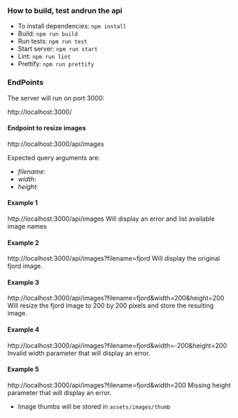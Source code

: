 ### How to build, test andrun the api

- To install dependencies: `npm install`
- Build: `npm run build`
- Run tests: `npm run test`
- Start server: `npm run start`
- Lint: `npm run lint`
- Prettify: `npm run prettify`

### EndPoints

The server will run on port 3000:

http://localhost:3000/

#### Endpoint to resize images

http://localhost:3000/api/images

Expected query arguments are:

- _filename_:
- _width_:
- _height_:

#### Example 1

http://localhost:3000/api/images
Will display an error and list available image names

#### Example 2

http://localhost:3000/api/images?filename=fjord
Will display the original fjord image.

#### Example 3

http://localhost:3000/api/images?filename=fjord&width=200&height=200
Will resize the fjord image to 200 by 200 pixels and store the resulting image.

#### Example 4

http://localhost:3000/api/images?filename=fjord&width=-200&height=200
Invalid width parameter that will display an error.

#### Example 5

http://localhost:3000/api/images?filename=fjord&width=200
Missing height parameter that will display an error.

- Image thumbs will be stored in `assets/images/thumb`
